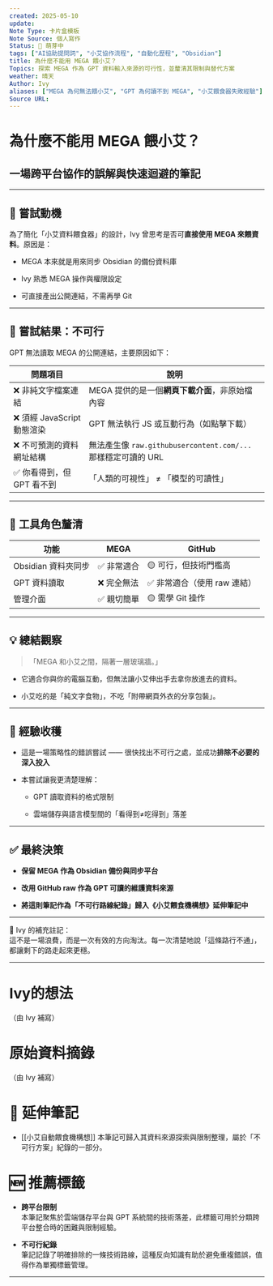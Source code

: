 ```yaml
---
created: 2025-05-10
update:
Note Type: 卡片盒模板
Note Source: 個人寫作
Status: 🌱 萌芽中
tags: ["AI協助提問詞", "小艾協作流程", "自動化歷程", "Obsidian"]
title: 為什麼不能用 MEGA 餵小艾？
Topics: 探索 MEGA 作為 GPT 資料輸入來源的可行性，並釐清其限制與替代方案
weather: 晴天
Author: Ivy
aliases: ["MEGA 為何無法餵小艾", "GPT 為何讀不到 MEGA", "小艾餵食器失敗經驗"]
Source URL:
---
```

# 為什麼不能用 MEGA 餵小艾？

## 一場跨平台協作的誤解與快速迴避的筆記

---

## 🎯 嘗試動機

為了簡化「小艾資料餵食器」的設計，Ivy 曾思考是否可**直接使用 MEGA 來餵資料**。原因是：

- MEGA 本來就是用來同步 Obsidian 的備份資料庫
    
- Ivy 熟悉 MEGA 操作與權限設定
    
- 可直接產出公開連結，不需再學 Git
    

---

## 🧪 嘗試結果：不可行

GPT 無法讀取 MEGA 的公開連結，主要原因如下：

|問題項目|說明|
|---|---|
|❌ 非純文字檔案連結|MEGA 提供的是一個**網頁下載介面**，非原始檔內容|
|❌ 須經 JavaScript 動態渲染|GPT 無法執行 JS 或互動行為（如點擊下載）|
|❌ 不可預測的資料網址結構|無法產生像 `raw.githubusercontent.com/...` 那樣穩定可讀的 URL|
|✅ 你看得到，但 GPT 看不到|「人類的可視性」 ≠ 「模型的可讀性」|

---

## 📂 工具角色釐清

|功能|MEGA|GitHub|
|---|---|---|
|Obsidian 資料夾同步|✅ 非常適合|🟡 可行，但技術門檻高|
|GPT 資料讀取|❌ 完全無法|✅ 非常適合（使用 raw 連結）|
|管理介面|✅ 親切簡單|🟡 需學 Git 操作|

---

## 💡 總結觀察

> 「MEGA 和小艾之間，隔著一層玻璃牆。」

- 它適合你與你的電腦互動，但無法讓小艾伸出手去拿你放進去的資料。
    
- 小艾吃的是「純文字食物」，不吃「附帶網頁外衣的分享包裝」。
    

---

## 🧠 經驗收穫

- 這是一場策略性的錯誤嘗試 —— 很快找出不可行之處，並成功**排除不必要的深入投入**
    
- 本嘗試讓我更清楚理解：
    
    - GPT 讀取資料的格式限制
        
    - 雲端儲存與語言模型間的「看得到≠吃得到」落差
        

---

## ✅ 最終決策

- **保留 MEGA 作為 Obsidian 備份與同步平台**
    
- **改用 GitHub raw 作為 GPT 可讀的維護資料來源**
    
- **將這則筆記作為「不可行路線紀錄」歸入《小艾餵食機構想》延伸筆記中**
    

---

📝 Ivy 的補充註記：  
這不是一場浪費，而是一次有效的方向淘汰。每一次清楚地說「這條路行不通」，都讓剩下的路走起來更穩。

---

# Ivy的想法

（由 Ivy 補寫）

# 原始資料摘錄

（由 Ivy 補寫）

# 🔗 延伸筆記

- [[小艾自動餵食機構想]]
    本筆記可歸入其資料來源探索與限制整理，屬於「不可行方案」紀錄的一部分。
    

# 🆕 推薦標籤

- **跨平台限制**  
    本筆記聚焦於雲端儲存平台與 GPT 系統間的技術落差，此標籤可用於分類跨平台整合時的困難與限制經驗。
    
- **不可行紀錄**  
    筆記記錄了明確排除的一條技術路線，這種反向知識有助於避免重複錯誤，值得作為單獨標籤管理。
    

---
